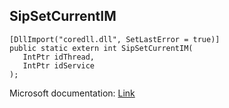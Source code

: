 ## SipSetCurrentIM

```
[DllImport("coredll.dll", SetLastError = true)]
public static extern int SipSetCurrentIM(
   IntPtr idThread,
   IntPtr idService
);
```

Microsoft documentation: [Link](https://learn.microsoft.com/en-us/previous-versions/windows/embedded/ms940337(v=msdn.10))
